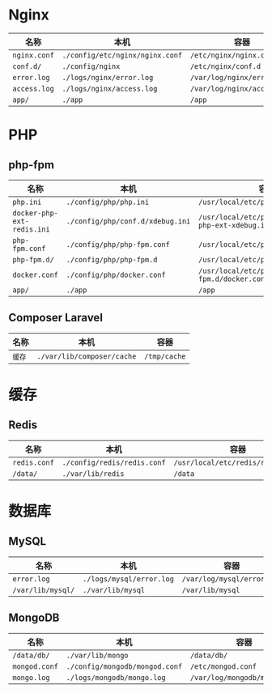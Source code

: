 # Nginx

|名称|本机|容器|
|--|--|--|
|`nginx.conf`|`./config/etc/nginx/nginx.conf`|`/etc/nginx/nginx.conf`    |
|`conf.d/`   |`./config/nginx`              |`/etc/nginx/conf.d`        |
|`error.log` |`./logs/nginx/error.log`        |`/var/log/nginx/error.log` |
|`access.log`|`./logs/nginx/access.log`       |`/var/log/nginx/access.log`|
|`app/`      |`./app`                        |`/app`                     |

# PHP

## php-fpm

|名称|本机|容器|
|--|--|--|
|`php.ini`                 |`./config/php/php.ini`          |`/usr/local/etc/php/php.ini`                         |
|`docker-php-ext-redis.ini`|`./config/php/conf.d/xdebug.ini`|`/usr/local/etc/php/conf.d/docker-php-ext-xdebug.ini`|
|`php-fpm.conf`            |`./config/php/php-fpm.conf`     |`/usr/local/etc/php-fpm.conf`                        |
|`php-fpm.d/`              |`./config/php/php-fpm.d`        |`/usr/local/etc/php-fpm.d`                           |
|`docker.conf`             |`./config/php/docker.conf`      |`/usr/local/etc/php-fpm.d/docker.conf`               |
|`app/`                    |`./app`                         |`/app`                                               |

## Composer Laravel

|名称|本机|容器|
|--|--|--|
|`缓存`|`./var/lib/composer/cache`|`/tmp/cache`|

# 缓存

## Redis

|名称|本机|容器|
|--|--|--|
|`redis.conf`|`./config/redis/redis.conf`|`/usr/local/etc/redis/redis.conf`|
|`/data/`    |`./var/lib/redis`          |`/data`                          |

# 数据库

## MySQL

|名称|本机|容器|
|--|--|--|
|`error.log`      |`./logs/mysql/error.log`|`/var/log/mysql/error.log`|
|`/var/lib/mysql/`|`./var/lib/mysql`       |`/var/lib/mysql`|

## MongoDB

|名称|本机|容器|
|--|--|--|
|`/data/db/`  |`./var/lib/mongo`              |`/data/db/`                 |
|`mongod.conf`|`./config/mongodb/mongod.conf` |`/etc/mongod.conf`          |
|`mongo.log`  |`./logs/mongodb/mongo.log`     |`/var/log/mongodb/mongo.log`|
